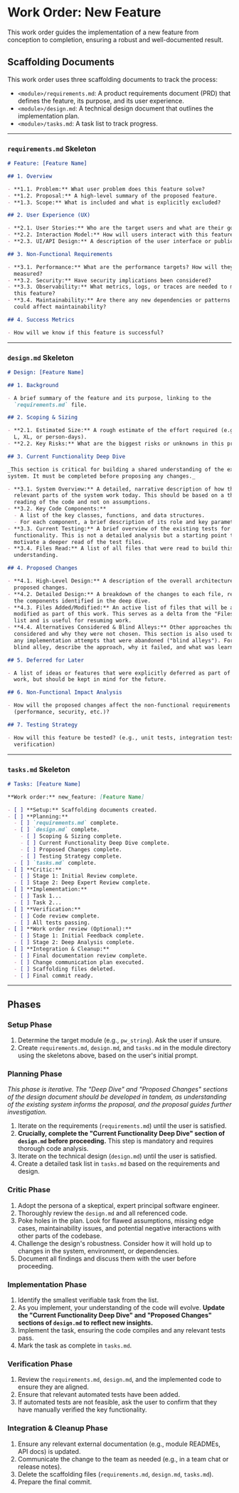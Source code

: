 # Work Order: New Feature

This work order guides the implementation of a new feature from conception to
completion, ensuring a robust and well-documented result.

## Scaffolding Documents

This work order uses three scaffolding documents to track the process:

- `<module>/requirements.md`: A product requirements document (PRD) that defines
  the feature, its purpose, and its user experience.
- `<module>/design.md`: A technical design document that outlines the
  implementation plan.
- `<module>/tasks.md`: A task list to track progress.

---

### `requirements.md` Skeleton

```markdown
# Feature: [Feature Name]

## 1. Overview

- **1.1. Problem:** What user problem does this feature solve?
- **1.2. Proposal:** A high-level summary of the proposed feature.
- **1.3. Scope:** What is included and what is explicitly excluded?

## 2. User Experience (UX)

- **2.1. User Stories:** Who are the target users and what are their goals?
- **2.2. Interaction Model:** How will users interact with this feature?
- **2.3. UI/API Design:** A description of the user interface or public API.

## 3. Non-Functional Requirements

- **3.1. Performance:** What are the performance targets? How will they be
  measured?
- **3.2. Security:** Have security implications been considered?
- **3.3. Observability:** What metrics, logs, or traces are needed to monitor
  this feature?
- **3.4. Maintainability:** Are there any new dependencies or patterns that
  could affect maintainability?

## 4. Success Metrics

- How will we know if this feature is successful?
```

---

### `design.md` Skeleton

```markdown
# Design: [Feature Name]

## 1. Background

- A brief summary of the feature and its purpose, linking to the
  `requirements.md` file.

## 2. Scoping & Sizing

- **2.1. Estimated Size:** A rough estimate of the effort required (e.g., S, M,
  L, XL, or person-days).
- **2.2. Key Risks:** What are the biggest risks or unknowns in this project?

## 3. Current Functionality Deep Dive

_This section is critical for building a shared understanding of the existing
system. It must be completed before proposing any changes._

- **3.1. System Overview:** A detailed, narrative description of how the
  relevant parts of the system work today. This should be based on a thorough
  reading of the code and not on assumptions.
- **3.2. Key Code Components:**
  - A list of the key classes, functions, and data structures.
  - For each component, a brief description of its role and key parameters.
- **3.3. Current Testing:** A brief overview of the existing tests for this
  functionality. This is not a detailed analysis but a starting point to
  motivate a deeper read of the test files.
- **3.4. Files Read:** A list of all files that were read to build this
  understanding.

## 4. Proposed Changes

- **4.1. High-Level Design:** A description of the overall architecture of the
  proposed changes.
- **4.2. Detailed Design:** A breakdown of the changes to each file, referencing
  the components identified in the deep dive.
- **4.3. Files Added/Modified:** An active list of files that will be added or
  modified as part of this work. This serves as a delta from the "Files Read"
  list and is useful for resuming work.
- **4.4. Alternatives Considered & Blind Alleys:** Other approaches that were
  considered and why they were not chosen. This section is also used to document
  any implementation attempts that were abandoned ("blind alleys"). For each
  blind alley, describe the approach, why it failed, and what was learned.

## 5. Deferred for Later

- A list of ideas or features that were explicitly deferred as part of this
  work, but should be kept in mind for the future.

## 6. Non-Functional Impact Analysis

- How will the proposed changes affect the non-functional requirements
  (performance, security, etc.)?

## 7. Testing Strategy

- How will this feature be tested? (e.g., unit tests, integration tests, manual
  verification)
```

---

### `tasks.md` Skeleton

```markdown
# Tasks: [Feature Name]

**Work order:** new_feature: [Feature Name]

- [ ] **Setup:** Scaffolding documents created.
- [ ] **Planning:**
  - [ ] `requirements.md` complete.
  - [ ] `design.md` complete.
    - [ ] Scoping & Sizing complete.
    - [ ] Current Functionality Deep Dive complete.
    - [ ] Proposed Changes complete.
    - [ ] Testing Strategy complete.
  - [ ] `tasks.md` complete.
- [ ] **Critic:**
  - [ ] Stage 1: Initial Review complete.
  - [ ] Stage 2: Deep Expert Review complete.
- [ ] **Implementation:**
  - [ ] Task 1...
  - [ ] Task 2...
- [ ] **Verification:**
  - [ ] Code review complete.
  - [ ] All tests passing.
- [ ] **Work order review (Optional):**
  - [ ] Stage 1: Initial Feedback complete.
  - [ ] Stage 2: Deep Analysis complete.
- [ ] **Integration & Cleanup:**
  - [ ] Final documentation review complete.
  - [ ] Change communication plan executed.
  - [ ] Scaffolding files deleted.
  - [ ] Final commit ready.
```

---

## Phases

### Setup Phase

1.  Determine the target module (e.g., `pw_string`). Ask the user if unsure.
2.  Create `requirements.md`, `design.md`, and `tasks.md` in the module
    directory using the skeletons above, based on the user's initial prompt.

### Planning Phase

_This phase is iterative. The "Deep Dive" and "Proposed Changes" sections of the
design document should be developed in tandem, as understanding of the existing
system informs the proposal, and the proposal guides further investigation._

1.  Iterate on the requirements (`requirements.md`) until the user is satisfied.
2.  **Crucially, complete the "Current Functionality Deep Dive" section of
    `design.md` before proceeding.** This step is mandatory and requires
    thorough code analysis.
3.  Iterate on the technical design (`design.md`) until the user is satisfied.
4.  Create a detailed task list in `tasks.md` based on the requirements and
    design.

### Critic Phase

1.  Adopt the persona of a skeptical, expert principal software engineer.
2.  Thoroughly review the `design.md` and all referenced code.
3.  Poke holes in the plan. Look for flawed assumptions, missing edge cases,
    maintainability issues, and potential negative interactions with other parts
    of the codebase.
4.  Challenge the design's robustness. Consider how it will hold up to changes
    in the system, environment, or dependencies.
5.  Document all findings and discuss them with the user before proceeding.

### Implementation Phase

1.  Identify the smallest verifiable task from the list.
2.  As you implement, your understanding of the code will evolve. **Update the
    "Current Functionality Deep Dive" and "Proposed Changes" sections of
    `design.md` to reflect new insights.**
3.  Implement the task, ensuring the code compiles and any relevant tests pass.
4.  Mark the task as complete in `tasks.md`.

### Verification Phase

1.  Review the `requirements.md`, `design.md`, and the implemented code to
    ensure they are aligned.
2.  Ensure that relevant automated tests have been added.
3.  If automated tests are not feasible, ask the user to confirm that they have
    manually verified the key functionality.

### Integration & Cleanup Phase

1.  Ensure any relevant external documentation (e.g., module READMEs, API docs)
    is updated.
2.  Communicate the change to the team as needed (e.g., in a team chat or
    release notes).
3.  Delete the scaffolding files (`requirements.md`, `design.md`, `tasks.md`).
4.  Prepare the final commit.
